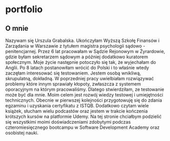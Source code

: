 # portfolio 

## O mnie 
Nazywam się Urszula Grabalska. Ukończyłam Wyższą Szkołę Finansów i Zarządania w Warszawie z tytułem magistra psychologii sądowo - penitencjarnej. Przez 6 lat pracowałam w Sądzie Rejonowym w Żyrardowie, gdzie byłam sekretarzem sądowym a później dodatkowo kuratorem społecznym. Moje życie następnie potoczyło się tak, że wyjechałam do Anglii. Po 8 latach postanowiłam wrócić do Polski i to właśnie wtedy zaczęłam interesować się testowaniem. Jestem osobą wnikliwą, skrupulatną, dokładną. W poprzedniej pracy uwielbiałam rozwiązywać problemy które innym sprawiały kłopoty, zwłaszcza z systemem oporacyjnym na którym pracowaliśmy. Dlatego stwierdziłam, ze testowanie może być dla mnie. Moim celem jest rozwój wiedzy testowej i umiejętności technicznych. Obecnie w pierwszej kolejności przygotowuję się do zdania egzaminu i uzyskania certyfikatu z ISTQB. Dodatkowo czytam wiele książek, słucham wielu podcastów oraz jestem w trakcie kończenia krótszych kursów na platformie Udemy. Na tej stronie chciałbym podzielić się wszystkimi moimi doświadczeniami zdobytymi podczas czteromiesięcznego bootcampu w Software Development Academy oraz osobistej nauki. 
